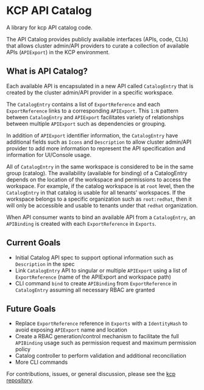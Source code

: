 # KCP API Catalog

A library for kcp API catalog code.

The API Catalog provides publicly available interfaces (APIs, code, CLIs) that allows cluster admin/API providers to curate a collection of available APIs (`APIExport`) in the KCP environment.

## What is API Catalog?

Each available API is encapsulated in a new API called `CatalogEntry` that is created by the cluster admin/API provider in a specific workspace.

The `CatalogEntry` contains a list of `ExportReference` and each `ExportReference` links to a corresponding `APIExport`. This `1:N` pattern between `CatalogEntry` and `APIExport` facilitates variety of relationships between multiple `APIExport` such as dependencies or grouping.

In addition of `APIExport` identifier information, the `CatalogEntry` have additional fields such as `Icons` and `Description` to allow cluster admin/API provider to add more information to represent the API specification and information for UI/Console usage.

All of `CatalogEntry` in the same workspace is considered to be in the same group (catalog). The availability (available for binding) of a CatalogEntry depends on the location of the workspace and permissions to access the workspace. For example, if the catalog workspace is at `root` level, then the `CatalogEntry` in that catalog is usable for all tenants' workspaces. If the workspace belongs to a specific organization such as `root:redhat`, then it will only be accessible and usable to tenants under that `redhat` organization.

When API consumer wants to bind an available API from a `CatalogEntry`, an `APIBinding` is created with each `ExportReference` in `Exports`.

## Current Goals

- Initial Catalog API spec to support optional information such as `Description` in the spec
- Link `CatalogEntry` API to singular or multiple `APIExport` using a list of `ExportReference` (name of the APIExport and workspace path)
- CLI command `bind` to create `APIBinding` from `ExportReference` in `CatalogEntry` assuming all necessary RBAC are granted

## Future Goals

- Replace `ExportReference` reference in `Exports` with a `IdentityHash` to avoid exposing `APIExport` name and location
- Create a RBAC generation/control mechanism to facilitate the full `APIBinding` usage such as permission request and maximum permission policy
- Catalog controller to perform validation and additional reconciliation
- More CLI commands

For contributions, issues, or general discussion, please see the [kcp repository](https://github.com/kcp-dev/kcp).
